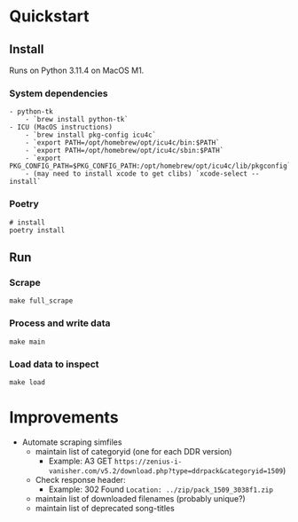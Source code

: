 # Quickstart
## Install
Runs on Python 3.11.4 on MacOS M1.

### System dependencies
```
- python-tk
    - `brew install python-tk`
- ICU (MacOS instructions)
    - `brew install pkg-config icu4c`
    - `export PATH=/opt/homebrew/opt/icu4c/bin:$PATH`
    - `export PATH=/opt/homebrew/opt/icu4c/sbin:$PATH`
    - `export PKG_CONFIG_PATH=$PKG_CONFIG_PATH:/opt/homebrew/opt/icu4c/lib/pkgconfig`
    - (may need to install xcode to get clibs) `xcode-select --install`
```

### Poetry
```
# install
poetry install
```

## Run
### Scrape
```shell
make full_scrape
```

### Process and write data
```shell
make main
```

### Load data to inspect
```shell
make load
```

# Improvements
- Automate scraping simfiles
    - maintain list of categoryid (one for each DDR version)
        - Example: A3 GET `https://zenius-i-vanisher.com/v5.2/download.php?type=ddrpack&categoryid=1509`)
    - Check response header:
        - Example: 302 Found `Location: ../zip/pack_1509_3038f1.zip`     
    - maintain list of downloaded filenames (probably unique?)
    - maintain list of deprecated song-titles
